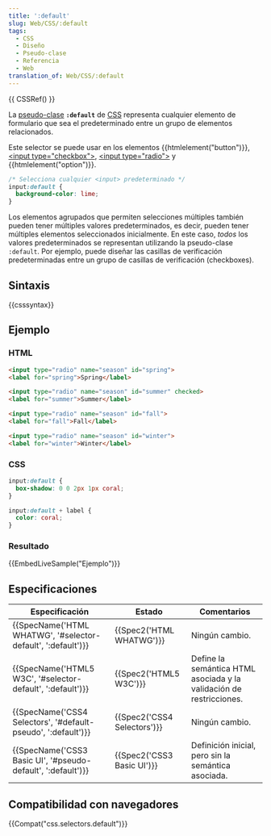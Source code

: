 ```yaml
---
title: ':default'
slug: Web/CSS/:default
tags:
  - CSS
  - Diseño
  - Pseudo-clase
  - Referencia
  - Web
translation_of: Web/CSS/:default
---
```


{{ CSSRef() }}

La [pseudo-clase](/es/docs/Web/CSS/Pseudo-classes) **`:default`** de [CSS](/es/docs/Web/CSS) representa cualquier elemento de formulario que sea el predeterminado entre un grupo de elementos relacionados.

Este selector se puede usar en los elementos {{htmlelement("button")}}, [\<input type="checkbox">](/es/docs/Web/HTML/Element/input/checkbox), [\<input type="radio">](/es/docs/Web/HTML/Element/input/radio) y {{htmlelement("option")}}.

```css
/* Selecciona cualquier <input> predeterminado */
input:default {
  background-color: lime;
}
```

Los elementos agrupados que permiten selecciones múltiples también pueden tener múltiples valores predeterminados, es decir, pueden tener múltiples elementos seleccionados inicialmente. En este caso, _todos_ los valores predeterminados se representan utilizando la pseudo-clase `:default`. Por ejemplo, puede diseñar las casillas de verificación predeterminadas entre un grupo de casillas de verificación (checkboxes).

## Sintaxis

{{csssyntax}}

## Ejemplo

### HTML

```html
<input type="radio" name="season" id="spring">
<label for="spring">Spring</label>

<input type="radio" name="season" id="summer" checked>
<label for="summer">Summer</label>

<input type="radio" name="season" id="fall">
<label for="fall">Fall</label>

<input type="radio" name="season" id="winter">
<label for="winter">Winter</label>
```

### CSS

```css
input:default {
  box-shadow: 0 0 2px 1px coral;
}

input:default + label {
  color: coral;
}
```

### Resultado

{{EmbedLiveSample("Ejemplo")}}

## Especificaciones

| Especificación                                                                   | Estado                               | Comentarios                                                         |
| -------------------------------------------------------------------------------- | ------------------------------------ | ------------------------------------------------------------------- |
| {{SpecName('HTML WHATWG', '#selector-default', ':default')}} | {{Spec2('HTML WHATWG')}}     | Ningún cambio.                                                      |
| {{SpecName('HTML5 W3C', '#selector-default', ':default')}}     | {{Spec2('HTML5 W3C')}}         | Define la semántica HTML asociada y la validación de restricciones. |
| {{SpecName('CSS4 Selectors', '#default-pseudo', ':default')}} | {{Spec2('CSS4 Selectors')}} | Ningún cambio.                                                      |
| {{SpecName('CSS3 Basic UI', '#pseudo-default', ':default')}} | {{Spec2('CSS3 Basic UI')}} | Definición inicial, pero sin la semántica asociada.                 |

## Compatibilidad con navegadores

{{Compat("css.selectors.default")}}
